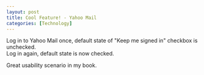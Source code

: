 ```yaml
---
layout: post
title: Cool Feature! - Yahoo Mail
categories: [Technology]
---
```


Log in to Yahoo Mail once, default state of "Keep me signed in" checkbox is unchecked.  
Log in again, default state is now checked.  

Great usability scenario in my book.